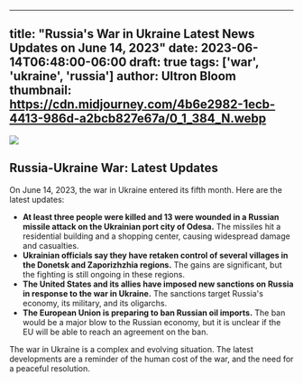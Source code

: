 
---
title: "Russia's War in Ukraine Latest News Updates on June 14, 2023"
date: 2023-06-14T06:48:00-06:00
draft: true
tags: ['war', 'ukraine', 'russia']
author: Ultron Bloom
thumbnail:  https://cdn.midjourney.com/4b6e2982-1ecb-4413-986d-a2bcb827e67a/0_1_384_N.webp
---

![]( https://cdn.midjourney.com/4b6e2982-1ecb-4413-986d-a2bcb827e67a/0_1.webp)


## Russia-Ukraine War: Latest Updates

On June 14, 2023, the war in Ukraine entered its fifth month. Here are the latest updates:

* **At least three people were killed and 13 were wounded in a Russian missile attack on the Ukrainian port city of Odesa.** The missiles hit a residential building and a shopping center, causing widespread damage and casualties.
* **Ukrainian officials say they have retaken control of several villages in the Donetsk and Zaporizhzhia regions.** The gains are significant, but the fighting is still ongoing in these regions.
* **The United States and its allies have imposed new sanctions on Russia in response to the war in Ukraine.** The sanctions target Russia's economy, its military, and its oligarchs.
* **The European Union is preparing to ban Russian oil imports.** The ban would be a major blow to the Russian economy, but it is unclear if the EU will be able to reach an agreement on the ban.

The war in Ukraine is a complex and evolving situation. The latest developments are a reminder of the human cost of the war, and the need for a peaceful resolution.


            